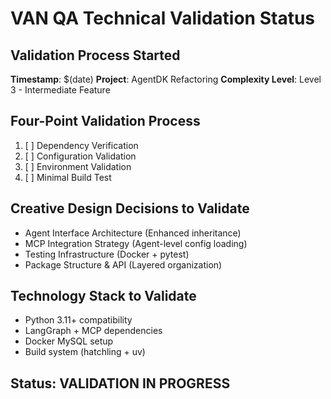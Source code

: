 # VAN QA Technical Validation Status

## Validation Process Started
**Timestamp**: $(date)
**Project**: AgentDK Refactoring
**Complexity Level**: Level 3 - Intermediate Feature

## Four-Point Validation Process
1. [ ] Dependency Verification
2. [ ] Configuration Validation  
3. [ ] Environment Validation
4. [ ] Minimal Build Test

## Creative Design Decisions to Validate
- Agent Interface Architecture (Enhanced inheritance)
- MCP Integration Strategy (Agent-level config loading)
- Testing Infrastructure (Docker + pytest)
- Package Structure & API (Layered organization)

## Technology Stack to Validate
- Python 3.11+ compatibility
- LangGraph + MCP dependencies
- Docker MySQL setup
- Build system (hatchling + uv)

## Status: VALIDATION IN PROGRESS
